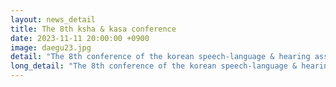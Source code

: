 ```yaml
---
layout: news_detail
title: The 8th ksha & kasa conference
date: 2023-11-11 20:00:00 +0900
image: daegu23.jpg
detail: "The 8th conference of the korean speech-language & hearing association and the Korean academy of speech-language pathology and audiology was held on November 11th, at the Daegu Catholic university, Korea."
long_detail: "The 8th conference of the korean speech-language & hearing association and the Korean academy of speech-language pathology and audiology was held on November 11th, at the Daegu Catholic university, Korea. Three oral presentations and thirteen posters were presented. 1) Reading comprehension and eye-movement pattens in school-age children with and without vocabulary delay according to reading modalities, 2)Story comprehension skills in school-aged children according to text type and story modality, 3)Linguistic disfluencies in the narrratives of Korean-English bilingual children, 4) Preschool children's story comprehension according to pocessing speed, processing capacity, and video presentation speed, 5) The effect of the lexical frequency and reading amount on school-age children's sentence processing ability, 6) Language and emotional behavior support for culturally and linguistically diverse children via mobile platform system, 7)An eye-tracking study on reading in school-age children according to reading modalities and text types, 8) The role of the home literacy environment in early literacy and vocabulary skills in Korean-English bilingual children, 9)The influence of lower-level language skills, episodic buffer, and home literacy environment in narrative retelling skills for preschoolers with and without specific language impairment, 10) Usability testing of a web-based assessment for children's language and emotional development, 11)The comparative study of narrative comprehension in children according to adult's reading strategies, 12) Narrative abilities and working memory in school-aged children with and without vocabulary delay, 13) Syntactic and semantic diversity in the narratives and their associations with working memory, 14) The impact of PIBI on the language development of late-talkers and the interaction behavior of their caregivers, 15) The effect of online bilingual shared book reading on vocabulary learning for Korean-English bilingual children, 16) Comprehension and story retelling performance on varied difficulty in the media narrative in 4-5 yeas old childen with and without vocabulary delay."
---
```


